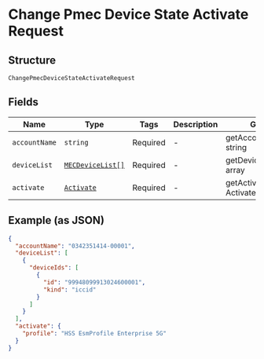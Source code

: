 
# Change Pmec Device State Activate Request

## Structure

`ChangePmecDeviceStateActivateRequest`

## Fields

| Name | Type | Tags | Description | Getter | Setter |
|  --- | --- | --- | --- | --- | --- |
| `accountName` | `string` | Required | - | getAccountName(): string | setAccountName(string accountName): void |
| `deviceList` | [`MECDeviceList[]`](../../doc/models/mec-device-list.md) | Required | - | getDeviceList(): array | setDeviceList(array deviceList): void |
| `activate` | [`Activate`](../../doc/models/activate.md) | Required | - | getActivate(): Activate | setActivate(Activate activate): void |

## Example (as JSON)

```json
{
  "accountName": "0342351414-00001",
  "deviceList": [
    {
      "deviceIds": [
        {
          "id": "99948099913024600001",
          "kind": "iccid"
        }
      ]
    }
  ],
  "activate": {
    "profile": "HSS EsmProfile Enterprise 5G"
  }
}
```

